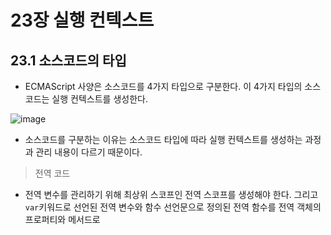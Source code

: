 # 23장 실행 컨텍스트

## 23.1 소스코드의 타입

- ECMAScript 사양은 소스코드를 4가지 타입으로 구분한다. 이 4가지 타입의 소스코드는 실행 컨텍스트를 생성한다.

![image](https://user-images.githubusercontent.com/109563072/187366162-ed77a0be-e6a1-4e88-8f8f-173b68eff9fa.png)

- 소스코드를 구분하는 이유는 소스코드 타입에 따라 실행 컨텍스트를 생성하는 과정과 관리 내용이 다르기 때문이다.

> 전역 코드

- 전역 변수를 관리하기 위해 최상위 스코프인 전역 스코프를 생성해야 한다. 그리고 `var`키워드로 선언된 전역 변수와 함수 선언문으로 정의된 전역 함수를 전역 객체의 프로퍼티와 메서드로 
